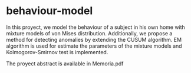 # behaviour-model
In this proyect, we model the behaviour of a subject in his own home with mixture models of von Mises distribution. Additionally, we propose a method for detecting anomalies by extending the CUSUM algorithm. EM algorithm is used for estimate the parameters of the mixture models and Kolmogorov-Smirnov test is implemented.

The proyect abstract is available in Memoria.pdf
